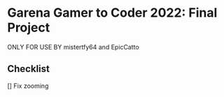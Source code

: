 # Garena Gamer to Coder 2022: Final Project

ONLY FOR USE BY mistertfy64 and EpicCatto

## Checklist
[] Fix zooming